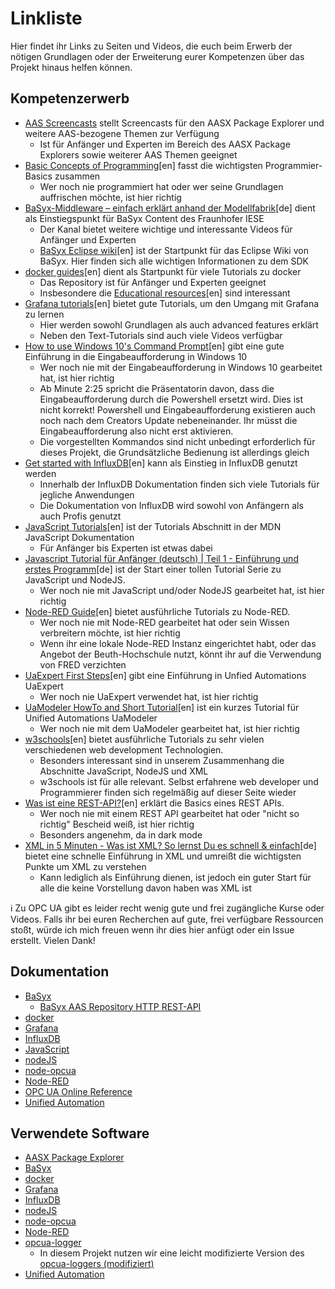 # Linkliste
Hier findet ihr Links zu Seiten und Videos, die euch beim Erwerb der nötigen Grundlagen oder der Erweiterung eurer Kompetenzen über das Projekt hinaus helfen können.

## Kompetenzerwerb 
* [AAS Screencasts](https://admin-shell-io.com/screencasts/) stellt Screencasts für den AASX Package Explorer und weitere AAS-bezogene Themen zur Verfügung
  * Ist für Anfänger und Experten im Bereich des AASX Package Explorers sowie weiterer AAS Themen geeignet
* [Basic Concepts of Programming](https://www.youtube.com/watch?v=quW5dAGpXiU)[en] fasst die wichtigsten Programmier-Basics zusammen
  * Wer noch nie programmiert hat oder wer seine Grundlagen auffrischen möchte, ist hier richtig
* [BaSyx-Middleware – einfach erklärt anhand der Modellfabrik](https://www.youtube.com/watch?v=bMY8FLhjjRI)[de] dient als Einstiegspunkt für BaSyx Content des Fraunhofer IESE
  * Der Kanal bietet weitere wichtige und interessante Videos für Anfänger und Experten
  * [BaSyx Eclipse wiki](https://wiki.eclipse.org/BaSyx)[en] ist der Startpunkt für das Eclipse Wiki von BaSyx. Hier finden sich alle wichtigen Informationen zu dem SDK
* [docker guides](https://docs.docker.com/get-started/overview/)[en] dient als Startpunkt für viele Tutorials zu docker
  * Das Repository ist für Anfänger und Experten geeignet
  * Insbesondere die [Educational resources](https://docs.docker.com/get-started/resources/)[en] sind interessant
* [Grafana tutorials](https://grafana.com/tutorials/)[en] bietet gute Tutorials, um den Umgang mit Grafana zu lernen
  * Hier werden sowohl Grundlagen als auch advanced features erklärt
  * Neben den Text-Tutorials sind auch viele Videos verfügbar
* [How to use Windows 10's Command Prompt](https://www.youtube.com/watch?v=AF2q81CxYFI)[en] gibt eine gute Einführung in die Eingabeaufforderung in Windows 10
  * Wer noch nie mit der Eingabeaufforderung in Windows 10 gearbeitet hat, ist hier richtig
  * Ab Minute 2:25 spricht die Präsentatorin davon, dass die Eingabeaufforderung durch die Powershell ersetzt wird. Dies ist nicht korrekt! Powershell und Eingabeaufforderung existieren auch noch nach dem Creators Update nebeneinander. Ihr müsst die Eingabeaufforderung also nicht erst aktivieren.
  * Die vorgestellten Kommandos sind nicht unbedingt erforderlich für dieses Projekt, die Grundsätzliche Bedienung ist allerdings gleich
* [Get started with InfluxDB](https://docs.influxdata.com/influxdb/v2.0/get-started/)[en] kann als Einstieg in InfluxDB genutzt werden
  * Innerhalb der InfluxDB Dokumentation finden sich viele Tutorials für jegliche Anwendungen
  * Die Dokumentation von InfluxDB wird sowohl von Anfängern als auch Profis genutzt
* [JavaScript Tutorials](https://developer.mozilla.org/en-US/docs/Web/JavaScript)[en] ist der Tutorials Abschnitt in der MDN JavaScript Dokumentation
  * Für Anfänger bis Experten ist etwas dabei
* [Javascript Tutorial für Anfänger (deutsch) | Teil 1 - Einführung und erstes Programm](https://www.youtube.com/watch?v=KiI9pUzx98w)[de] ist der Start einer tollen Tutorial Serie zu JavaScript und NodeJS.
  * Wer noch nie mit JavaScript und/oder NodeJS gearbeitet hat, ist hier richtig
* [Node-RED Guide](http://noderedguide.com/)[en] bietet ausführliche Tutorials zu Node-RED.
  * Wer noch nie mit Node-RED gearbeitet hat oder sein Wissen verbreitern möchte, ist hier richtig
  * Wenn ihr eine lokale Node-RED Instanz eingerichtet habt, oder das Angebot der Beuth-Hochschule nutzt, könnt ihr auf die Verwendung von FRED verzichten
* [UaExpert First Steps](http://documentation.unified-automation.com/uaexpert/1.4.0/html/first_steps.html)[en] gibt eine Einführung in Unfied Automations UaExpert
  * Wer noch nie UaExpert verwendet hat, ist hier richtig
* [UaModeler HowTo and Short Tutorial](http://documentation.unified-automation.com/uamodeler/1.3.0/html/howto.html)[en] ist ein kurzes Tutorial für Unified Automations UaModeler
  * Wer noch nie mit dem UaModeler gearbeitet hat, ist hier richtig
* [w3schools](https://www.w3schools.com/)[en] bietet ausführliche Tutorials zu sehr vielen verschiedenen web development Technologien.
  * Besonders interessant sind in unserem Zusammenhang die Abschnitte JavaScript, NodeJS und XML
  * w3schools ist für alle relevant. Selbst erfahrene web developer und Programmierer finden sich regelmäßig auf dieser Seite wieder
* [Was ist eine REST-API?](https://www.youtube.com/watch?v=lsMQRaeKNDk)[en] erklärt die Basics eines REST APIs.
  * Wer noch nie mit einem REST API gearbeitet hat oder "nicht so richtig" Bescheid weiß, ist hier richtig
  * Besonders angenehm, da in dark mode
* [XML in 5 Minuten - Was ist XML? So lernst Du es schnell & einfach](https://www.youtube.com/watch?v=RkLu9TO2V2U)[de] bietet eine schnelle Einführung in XML und umreißt die wichtigsten Punkte um XML zu verstehen
  * Kann lediglich als Einführung dienen, ist jedoch ein guter Start für alle die keine Vorstellung davon haben was XML ist

:information_source: Zu OPC UA gibt es leider recht wenig gute und frei zugängliche Kurse oder Videos. Falls ihr bei euren Recherchen auf gute, frei verfügbare Ressourcen stoßt, würde ich mich freuen wenn ihr dies hier anfügt oder ein Issue erstellt. Vielen Dank!

## Dokumentation
* [BaSyx](https://wiki.eclipse.org/BaSyx_/_Documentation)
  * [BaSyx AAS Repository HTTP REST-API](https://app.swaggerhub.com/apis/BaSyx/basyx_asset_administration_shell_repository_http_rest_api/v1)
* [docker](https://docs.docker.com/)
* [Grafana](https://grafana.com/docs/)
* [InfluxDB](https://docs.influxdata.com/influxdb/v2.0/)
* [JavaScript](https://developer.mozilla.org/en-US/docs/Web/JavaScript/Reference)
* [nodeJS](https://nodejs.org/en/docs/)
* [node-opcua](https://node-opcua.github.io/api_doc/2.32.0/index.html)
* [Node-RED](https://nodered.org/docs/)
* [OPC UA Online Reference](https://reference.opcfoundation.org/)
* [Unified Automation](https://documentation.unified-automation.com/runtime.html)

## Verwendete Software
* [AASX Package Explorer](https://github.com/admin-shell-io/aasx-package-explorer)
* [BaSyx](https://www.eclipse.org/basyx/)
* [docker](https://www.docker.com/)
* [Grafana](https://grafana.com/)
* [InfluxDB](https://www.influxdata.com/)
* [nodeJS](https://nodejs.org/en/)
* [node-opcua](https://node-opcua.github.io/)
* [Node-RED](https://nodered.org/)
* [opcua-logger](https://github.com/coussej/node-opcua-logger)
  * In diesem Projekt nutzen wir eine leicht modifizierte Version des [opcua-loggers (modifiziert)](https://github.com/Eichi87/node-opcua-logger)
* [Unified Automation](https://www.unified-automation.com/)